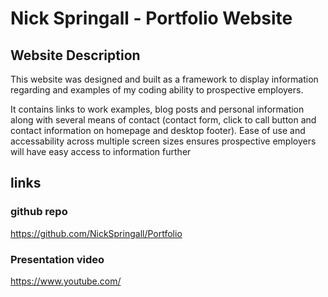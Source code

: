 # Nick Springall - Portfolio Website

## Website Description
This website was designed and built as a framework to display information regarding and examples of my coding ability to prospective employers. 

It contains links to work examples, blog posts and personal information along with several means of contact (contact form, click to call button and contact information on homepage and desktop footer). Ease of use and accessability across multiple screen sizes ensures prospective employers will have easy access to information further 


## links

### github repo
https://github.com/NickSpringall/Portfolio

### Presentation video
https://www.youtube.com/





